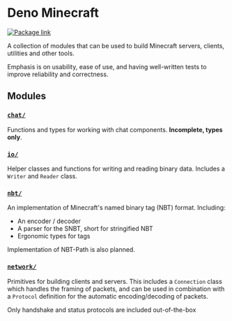 # Deno Minecraft

[![Package link](https://deno.land/badge/minecraft_lib/version)](https://deno.land/x/minecraft_lib)

A collection of modules that can be used to build Minecraft servers, clients, utilities and other tools.

Emphasis is on usability, ease of use, and having well-written tests to improve reliability and correctness.

## Modules

### [`chat/`](https://deno.land/x/minecraft_lib/chat/)

Functions and types for working with chat components. **Incomplete, types only**.

### [`io/`](https://deno.land/x/minecraft_lib/io/)

Helper classes and functions for writing and reading binary data. Includes a `Writer` and `Reader` class.

### [`nbt/`](https://deno.land/x/minecraft_lib/nbt/)

An implementation of Minecraft's named binary tag (NBT) format. Including:

- An encoder / decoder
- A parser for the SNBT, short for stringified NBT
- Ergonomic types for tags

Implementation of NBT-Path is also planned.

### [`network/`](https://deno.land/x/minecraft_lib/network/)

Primitives for building clients and servers. This includes a `Connection` class which handles the framing of packets, and can be used in combination with a `Protocol` definition for the automatic encoding/decoding of packets.

Only handshake and status protocols are included out-of-the-box
